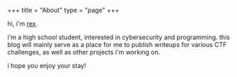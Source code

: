 +++
title = "About"
type = "page"
+++

hi, i'm [rex](https://rex.wf).

i'm a high school student, interested in cybersecurity and programming. this blog will mainly serve as a place for me to publish writeups for various CTF challenges, as well as other projects i'm working on.

i hope you enjoy your stay!
